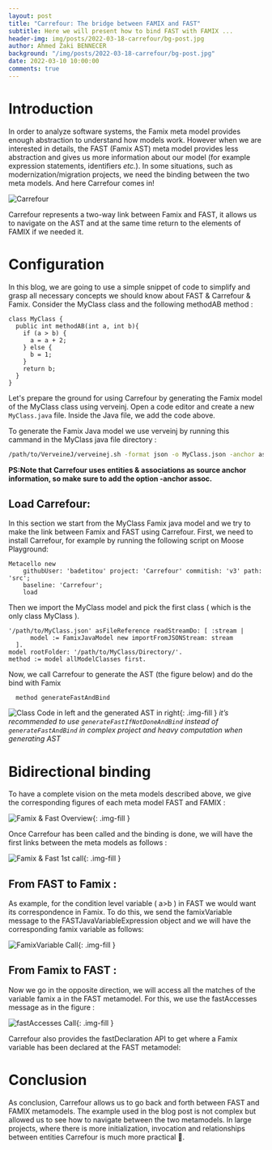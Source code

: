 ```yaml
---
layout: post
title: "Carrefour: The bridge between FAMIX and FAST"
subtitle: Here we will present how to bind FAST with FAMIX ...
header-img: img/posts/2022-03-18-carrefour/bg-post.jpg
author: Ahmed Zaki BENNECER
background: "/img/posts/2022-03-18-carrefour/bg-post.jpg"
date: 2022-03-10 10:00:00
comments: true
---
```


# Introduction

In order to analyze software systems, the Famix meta model provides enough abstraction to understand how models work. However when we are interested in details, the FAST (Famix AST) meta model provides less abstraction and gives us more information about our model (for example expression statements, identifiers *etc.*). In some situations, such as modernization/migration projects, we need the binding between the two meta models. And here Carrefour comes in!

![Carrefour](/img/posts/2022-03-18-carrefour/Carrefour.png)

Carrefour represents a two-way link between Famix and FAST, it allows us to navigate on the AST and at the same time return to the elements of FAMIX if we needed it.

# Configuration

In this blog, we are going to use a simple snippet of code to simplify and grasp all necessary concepts we should know about FAST & Carrefour & Famix. Consider the MyClass class and the following methodAB method :

```st
class MyClass {
  public int methodAB(int a, int b){
    if (a > b) {
      a = a + 2;
    } else {
      b = 1;
    }
    return b;
  }
}

```

Let's prepare the ground for using Carrefour by generating the Famix model of the MyClass class using verveinj. Open a code editor and create a new `MyClass.java` file. Inside the Java file, we add the code above.

To generate the Famix Java model we use verveinj by running this cammand in the MyClass java file directory :

```sh
/path/to/VerveineJ/verveinej.sh -format json -o MyClass.json -anchor assoc -autocp ./ ./
```

**PS:Note that Carrefour uses entities & associations as source anchor information, so make sure to add the option -anchor assoc.**

## Load Carrefour:

In this section we start from the MyClass Famix java model and we try to make the link between Famix and FAST using Carrefour.
First, we need to install Carrefour, for example by running the following script on Moose Playground:

```st
Metacello new
    githubUser: 'badetitou' project: 'Carrefour' commitish: 'v3' path: 'src';
    baseline: 'Carrefour';
    load
```

Then we import the MyClass model and pick the first class ( which is the only class MyClass ).

```st
'/path/to/MyClass.json' asFileReference readStreamDo: [ :stream |
	  model := FamixJavaModel new importFromJSONStream: stream
  ].
model rootFolder: '/path/to/MyClass/Directory/'.
method := model allModelClasses first.

```

Now, we call Carrefour to generate the AST (the figure below) and do the bind with Famix

```st
  method generateFastAndBind
```

![Class Code in left and the generated AST in right ](/img/posts/2022-03-18-carrefour/AST.jpg){: .img-fill }
_it’s recommended to use `generateFastIfNotDoneAndBind` instead of `generateFastAndBind` in complex project and heavy computation when generating AST_

# Bidirectional binding

To have a complete vision on the meta models described above, we give the corresponding figures of each meta model FAST and FAMIX :

![Famix & Fast Overview](/img/posts/2022-03-18-carrefour/FastandFamix.jpg){: .img-fill }

Once Carrefour has been called and the binding is done, we will have the first links between the meta models as follows :

![Famix & Fast 1st call](/img/posts/2022-03-18-carrefour/FastandFamix1stCall.jpg){: .img-fill }

## From FAST to Famix :

As example, for the condition level variable ( a>b ) in FAST we would want its correspondence in Famix. To do this, we send the famixVariable message to the FASTJavaVariableExpression object and we will have the corresponding famix variable as follows:

![FamixVariable Call](/img/posts/2022-03-18-carrefour/famixVar2.jpg){: .img-fill }

## From Famix to FAST :

Now we go in the opposite direction, we will access all the matches of the variable famix a in the FAST metamodel. For this, we use the fastAccesses message as in the figure :

![fastAccesses Call](/img/posts/2022-03-18-carrefour/FastandFamixBack.jpg){: .img-fill }

Carrefour also provides the fastDeclaration API to get where a Famix variable has been declared at the FAST metamodel:

# Conclusion

As conclusion, Carrefour allows us to go back and forth between FAST and FAMIX metamodels. The example used in the blog post is not complex but allowed us to see how to navigate between the two metamodels. In large projects, where there is more initialization, invocation and relationships between entities Carrefour is much more practical 💪.
